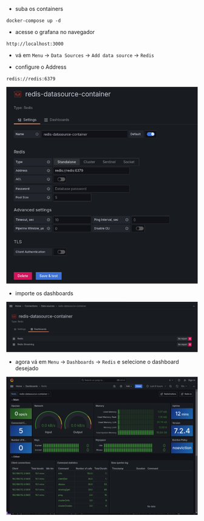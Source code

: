 - suba os containers
```
docker-compose up -d
```

- acesse o grafana no navegador
```
http://localhost:3000
```

- vá em `Menu` -> `Data Sources` -> `Add data source` -> `Redis`

- configure o Address
```
redis://redis:6379
```
![image](./imgs//datasource.png)

- importe os dashboards

![image](./imgs/datasource-dashboards.png)

- agora vá em `Menu` -> `Dashboards` -> `Redis` e selecione o dashboard desejado

![image](./imgs/dashboard.png)